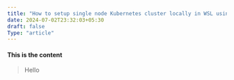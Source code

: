 ```yaml
---
title: "How to setup single node Kubernetes cluster locally in WSL using Kubeadm ?"
date: 2024-07-02T23:32:03+05:30
draft: false
Type: "article"
---
```


#### This is the content

> Hello